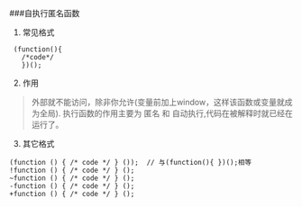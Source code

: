 ###自执行匿名函数
1. 常见格式
```
 (function(){
   /*code*/
   })();
```
2. 作用

> 外部就不能访问，除非你允许(变量前加上window，这样该函数或变量就成为全局).
> 执行函数的作用主要为 匿名 和 自动执行,代码在被解释时就已经在运行了。

3. 其它格式
```
(function () { /* code */ } ());  // 与(function(){ })();相等
!function () { /* code */ } ();
~function () { /* code */ } ();
-function () { /* code */ } ();
+function () { /* code */ } ();

```
